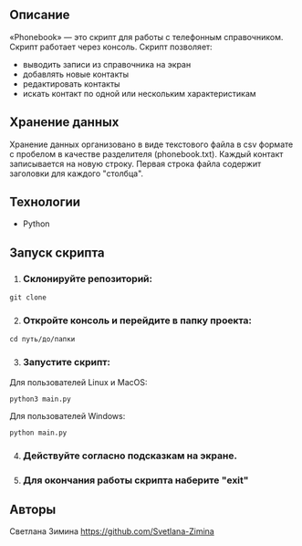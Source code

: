 ## Описание
«Phonebook» — это скрипт для работы с телефонным справочником. Скрипт работает через консоль.
Скрипт позволяет:
- выводить записи из справочника на экран
- добавлять новые контакты
- редактировать контакты
- искать контакт по одной или нескольким характеристикам


## Хранение данных
Хранение данных организовано в виде текстового файла в csv формате с пробелом в качестве разделителя (phonebook.txt).
Каждый контакт записывается на новую строку. Первая строка файла содержит заголовки для каждого "столбца". 


## Технологии
- Python


## Запуск скрипта

1. ### Склонируйте репозиторий:
```
git clone 
```

2. ### Откройте консоль и перейдите в папку проекта:

```
cd путь/до/папки
```

3. ### Запустите скрипт:
Для пользователей Linux и MacOS:

```
python3 main.py
```

Для пользователей Windows:

```
python main.py
```

4. ### Действуйте согласно подсказкам на экране.

5. ### Для окончания работы скрипта наберите "exit"


## Авторы
Светлана Зимина
https://github.com/Svetlana-Zimina